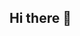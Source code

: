## Hi there 👋

<!--
meu nome é juliana ferreira
Estou estudando na alura
Estou me desenvolvendo na linguagem JavaScript
Utilizo esse espaço para minha organização e compartilhamento dos meus projetos desenvolvidos 

Você pode entrar em contado comigo 🙂

juhhferreira936@gmail.com






-->
